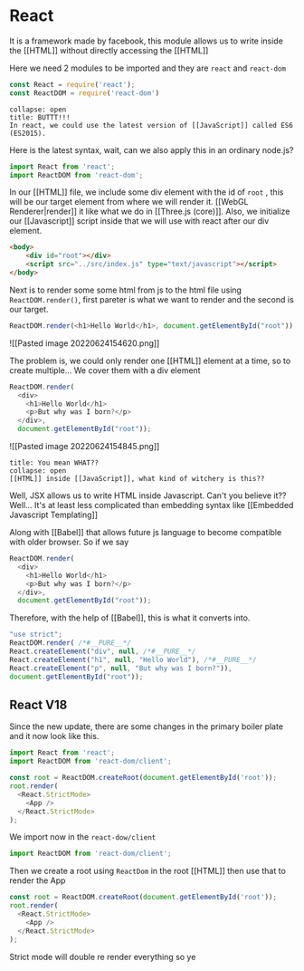 # React
It is a framework made by facebook, this module  allows us to write inside the [[HTML]] without directly accessing the [[HTML]]

Here we need 2 modules to be imported and they are `react` and `react-dom`

```js
const React = require('react');
const ReactDOM = require('react-dom')
```

```ad-Attention
collapse: open
title: BUTTT!!!
In react, we could use the latest version of [[JavaScript]] called ES6 (ES2015). 

```
Here is the latest syntax, wait, can we also apply this in an ordinary node.js?

```js
import React from 'react';
import ReactDOM from 'react-dom';
```

In our [[HTML]] file, we include some div element with the id of `root` , this will be our target element from where we will render it.  [[WebGL Renderer|render]] it like what we do in [[Three.js (core)]]. Also, we initialize our [[Javascript]] script inside that we will use with react after our div element. 

```html
<body>
	<div id="root"></div>
	<script src="../src/index.js" type="text/javascript"></script>
</body>
```

Next is to render some some html from js to the html file using `ReactDOM.render()`, first pareter is what we want to render and the second is our target. 

```js
ReactDOM.render(<h1>Hello World</h1>, document.getElementById("root"));
```

![[Pasted image 20220624154620.png]]

The problem is, we could only render one [[HTML]] element at a time, so to create multiple... We cover them with a div element
```js
ReactDOM.render(
  <div>
    <h1>Hello World</h1>
    <p>But why was I born?</p>
  </div>,
  document.getElementById("root"));
```

![[Pasted image 20220624154845.png]]

```ad-Notice
title: You mean WHAT??
collapse: open
[[HTML]] inside [[JavaScript]], what kind of witchery is this??

```

Well, JSX allows us to write HTML inside Javascript. Can't you believe it?? Well... It's at least less complicated than embedding syntax like [[Embedded Javascript Templating]] 

Along with [[Babel]] that allows future js language to become compatible with older browser. 
So if we say
```js
ReactDOM.render(
  <div>
    <h1>Hello World</h1>
    <p>But why was I born?</p>
  </div>,
  document.getElementById("root"));
```

Therefore, with the help of [[Babel]], this is what it converts into.

```js
"use strict";
ReactDOM.render( /*#__PURE__*/
React.createElement("div", null, /*#__PURE__*/
React.createElement("h1", null, "Hello World"), /*#__PURE__*/
React.createElement("p", null, "But why was I born?")),
document.getElementById("root"));
```


## React V18

Since the new update, there are some changes in the primary boiler plate and it now look like this.
```js
import React from 'react';
import ReactDOM from 'react-dom/client';

const root = ReactDOM.createRoot(document.getElementById('root'));
root.render(
  <React.StrictMode>
    <App />
  </React.StrictMode>
);
```

We import now in the `react-dow/client`
```js
import ReactDOM from 'react-dom/client';
```

Then we create a root using `ReactDom` in the root [[HTML]] then use that to render the App
```js
const root = ReactDOM.createRoot(document.getElementById('root'));
root.render(
  <React.StrictMode>
    <App />
  </React.StrictMode>
);
```

Strict mode will double re render everything so ye